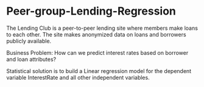 # Peer-group-Lending-Regression

The Lending Club is a peer-to-peer lending site where members make loans to each other. 
The site makes anonymized data on loans and borrowers publicly available.

Business Problem: How can we predict interest rates based on borrower and loan attributes?

Statistical solution is to build a Linear regression model for the dependent variable InterestRate and
all other independent variables.
